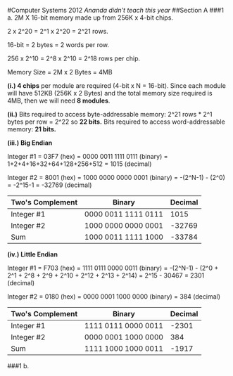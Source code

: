 #Computer Systems 2012
*Ananda didn't teach this year*
##Section A
###1 a.
2M X 16-bit memory made up from 256K x 4-bit chips.

2 x 2^20 = 2^1 x 2^20 = 2^21 rows.

16-bit = 2 bytes = 2 words per row.

256 x 2^10 = 2^8 x 2^10 = 2^18 rows per chip.

Memory Size = 2M x 2 Bytes = 4MB

**(i.) 4 chips** per module are required (4-bit x N = 16-bit).  Since each module will have 512KB (256K x 2 Bytes) and the total memory size required is 4MB, then we will need **8 modules**.

**(ii.)** Bits required to access byte-addressable memory: 2^21 rows * 2^1 bytes per row = 2^22 so **22 bits.**  Bits required to access word-addressable memory: **21 bits.**

**(iii.) Big Endian**

Integer #1 = 03F7 (hex) = 0000 0011 1111 0111 (binary) = 1+2+4+16+32+64+128+256+512 = 1015 (decimal)

Integer #2 = 8001 (hex) = 1000 0000 0000 0001 (binary) = -(2^N-1) - (2^0) = -2^15-1 = -32769 (decimal)

| Two's Complement | Binary              | Decimal |
|------------------|---------------------|---------|
| Integer #1       | 0000 0011 1111 0111 | 1015    |
| Integer #2       | 1000 0000 0000 0001 | -32769  |
| Sum              | 1000 0011 1111 1000 | -33784  |

**(iv.) Little Endian**

Integer #1 = F703 (hex) = 1111 0111 0000 0011 (binary) = -(2^N-1) - (2^0 + 2^1 + 2^8 + 2^9 + 2^10 + 2^12 + 2^13 + 2^14) = 2^15 - 30467 = 2301 (decimal)

Integer #2 = 0180 (hex) = 0000 0001 1000 0000 (binary) = 384 (decimal)

| Two's Complement | Binary              | Decimal |
|------------------|---------------------|---------|
| Integer #1       | 1111 0111 0000 0011 | -2301   |
| Integer #2       | 0000 0001 1000 0000 | 384     |
| Sum              | 1111 1000 1000 0011 |  -1917  |


###1 b.
